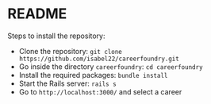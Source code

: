 # README

Steps to install the repository:
* Clone the repository: `git clone https://github.com/isabel22/careerfoundry.git`
* Go inside the directory `careerfoundry`: `cd careerfoundry`
* Install the required packages: `bundle install`
* Start the Rails server: `rails s`
* Go to `http://localhost:3000/` and select a career
